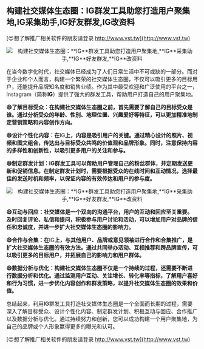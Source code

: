 ## **构建社交媒体生态圈：**IG**群发工具助您打造用户聚集地,**IG**采集助手,**IG**好友群发,**IG**改资料**

[😍想了解推广相关软件的朋友请登录 http://www.vst.tw](http://www.vst.tw)

 <center><img src="https://vst.tw/MP4/tuiguang/png/7.png" alt="构建社交媒体生态圈：**IG**群发工具助您打造用户聚集地,**IG**采集助手,**IG**好友群发,**IG**改资料"></center>

在当今数字化时代，社交媒体已经成为了人们日常生活中不可或缺的一部分。而对于企业和个人而言，构建一个繁荣的社交媒体生态圈，不仅可以吸引更多的目标用户，还能提升品牌知名度和销售业绩。作为其中最受欢迎和广泛使用的平台之一，Instagram（简称**IG**）提供了强大的群发工具，帮助用户打造自己的用户聚集地。

**😄了解目标受众：在构建社交媒体生态圈之前，首先需要了解自己的目标受众是谁。通过分析受众的年龄、性别、地理位置、兴趣爱好等特征，可以更加精准地制定营销策略和内容创作方向。**

**😄设计个性化内容：在**IG**上，内容是吸引用户的关键。通过精心设计的照片、视频和图文组合，传达出与目标受众共鸣的价值观和品牌形象。同时，注意保持内容的多样性和创新性，以吸引更多用户的关注和参与。**

**😄制定群发计划：**IG**群发工具可以帮助用户管理自己的粉丝群体，并定期发送更新和促销信息。在制定群发计划时，需要根据受众的在线时间和互动情况，选择最佳的发送时机和频率，以保证内容的有效传达和用户的参与度。**

 <center><img src="https://vst.tw/MP4/tuiguang/png/1.png" alt="构建社交媒体生态圈：**IG**群发工具助您打造用户聚集地,**IG**采集助手,**IG**好友群发,**IG**改资料"></center>

**😄互动与回应：社交媒体是一个双向的沟通平台，用户的互动和回应至关重要。及时回复评论、私信和提问，积极参与用户讨论和活动，可以增加用户对品牌的信任和忠诚度，并进一步扩大社交媒体生态圈的影响力。**

**😄合作与合集：在**IG**上，与其他用户、品牌或意见领袖进行合作和合集推广，是扩大社交媒体生态圈的有效方法。通过共同举办活动、互相推荐和跨品牌宣传，可以吸引更多的目标用户，并拓展自己的影响力和用户群体。**

**😄数据分析与优化：构建社交媒体生态圈不仅是一个持续的过程，还需要不断进行数据分析和优化。通过监测用户互动、关注增长、转化率等指标，了解用户喜好和行为习惯，进一步优化内容创作和群发策略，以提升社交媒体生态圈的效果和价值。**

总结起来，利用**IG**群发工具打造社交媒体生态圈是一个全面而长期的过程，需要深入了解目标受众、设计个性化内容、制定群发计划、积极互动与回应、合作推广以及数据分析与优化。通过持续努力和创新，您可以成功构建一个用户聚集地，为自己的品牌或个人形象赢得更多的曝光和认可。

[😍想了解推广相关软件的朋友请登录 http://www.vst.tw](http://www.vst.tw)




